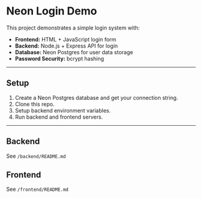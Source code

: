 # Neon Login Demo

This project demonstrates a simple login system with:

- **Frontend:** HTML + JavaScript login form
- **Backend:** Node.js + Express API for login
- **Database:** Neon Postgres for user data storage
- **Password Security:** bcrypt hashing

---

## Setup

1. Create a Neon Postgres database and get your connection string.
2. Clone this repo.
3. Setup backend environment variables.
4. Run backend and frontend servers.

---

## Backend

See `/backend/README.md`

## Frontend

See `/frontend/README.md`
